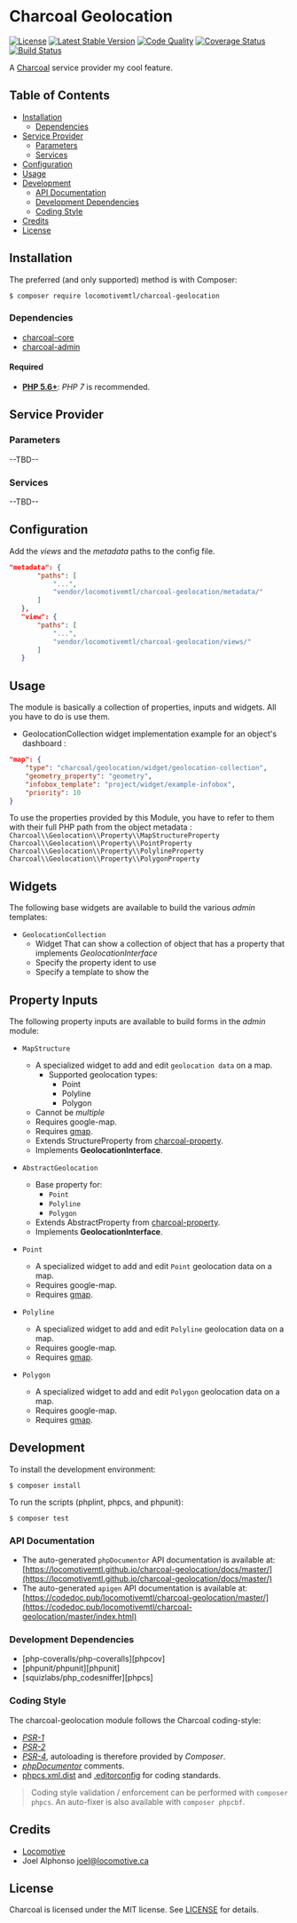 Charcoal Geolocation
===============

[![License][badge-license]][charcoal-geolocation]
[![Latest Stable Version][badge-version]][charcoal-geolocation]
[![Code Quality][badge-scrutinizer]][dev-scrutinizer]
[![Coverage Status][badge-coveralls]][dev-coveralls]
[![Build Status][badge-travis]][dev-travis]

A [Charcoal][charcoal-app] service provider my cool feature.



## Table of Contents

-   [Installation](#installation)
    -   [Dependencies](#dependencies)
-   [Service Provider](#service-provider)
    -   [Parameters](#parameters)
    -   [Services](#services)
-   [Configuration](#configuration)
-   [Usage](#usage)
-   [Development](#development)
    -  [API Documentation](#api-documentation)
    -  [Development Dependencies](#development-dependencies)
    -  [Coding Style](#coding-style)
-   [Credits](#credits)
-   [License](#license)



## Installation

The preferred (and only supported) method is with Composer:

```shell
$ composer require locomotivemtl/charcoal-geolocation
```



### Dependencies

-   [charcoal-core](https://github.com/locomotivemtl/charcoal-core) 
-   [charcoal-admin](https://github.com/locomotivemtl/charcoal-admin)


#### Required

-   [**PHP 5.6+**](https://php.net): _PHP 7_ is recommended.



## Service Provider

### Parameters

--TBD--



### Services

--TBD--



## Configuration

Add the _views_ and the _metadata_ paths to the config file.

```json
"metadata": {
       "paths": [
           "...",
           "vendor/locomotivemtl/charcoal-geolocation/metadata/"
       ]
   },
   "view": {
       "paths": [
           "...",
           "vendor/locomotivemtl/charcoal-geolocation/views/"
       ]
   }
```


## Usage

The module is basically a collection of properties, inputs and widgets.
All you have to do is use them.

-   GeolocationCollection widget implementation example for an object's dashboard :
    
```json
"map": {
    "type": "charcoal/geolocation/widget/geolocation-collection",
    "geometry_property": "geometry",
    "infobox_template": "project/widget/example-infobox",
    "priority": 10
}
```

To use the properties provided by this Module, you have to refer to them with their full PHP path from the object metadata : 
`Charcoal\\Geolocation\\Property\\MapStructureProperty`
`Charcoal\\Geolocation\\Property\\PointProperty`
`Charcoal\\Geolocation\\Property\\PolylineProperty`
`Charcoal\\Geolocation\\Property\\PolygonProperty`



## Widgets

The following base widgets are available to build the various _admin_ templates:

-   `GeolocationCollection`
    -   Widget That can show a collection of object that has a property that implements _GeolocationInterface_
    -   Specify the property ident to use
    -   Specify a template to show the 
    
## Property Inputs

The following property inputs are available to build forms in the _admin_ module:

-	`MapStructure`
	-	A specialized widget to add and edit `geolocation data` on a map.
	    -   Supported geolocation types:
	        -   Point
	        -   Polyline
	        -   Polygon
    -   Cannot be _multiple_
    -	Requires google-map.
    -   Requires [gmap](http://beneroch.com/gmap).
    -   Extends StructureProperty from [charcoal-property][charcoal-property].
    -   Implements __GeolocationInterface__.

-   `AbstractGeolocation`
    -   Base property for: 
        -   `Point`
        -   `Polyline`
        -   `Polygon`
    -   Extends AbstractProperty from [charcoal-property][charcoal-property].
    -   Implements __GeolocationInterface__.

-	`Point`
    -	A specialized widget to add and edit `Point` geolocation data on a map.
    -	Requires google-map.
    -   Requires [gmap](http://beneroch.com/gmap).
        
-	`Polyline`
    -	A specialized widget to add and edit `Polyline` geolocation data on a map.
    -	Requires google-map.
    -   Requires [gmap](http://beneroch.com/gmap).

-	`Polygon`
    -	A specialized widget to add and edit `Polygon` geolocation data on a map.
    -	Requires google-map.
    -   Requires [gmap](http://beneroch.com/gmap).

## Development

To install the development environment:

```shell
$ composer install
```

To run the scripts (phplint, phpcs, and phpunit):

```shell
$ composer test
```



### API Documentation

-   The auto-generated `phpDocumentor` API documentation is available at:  
    [https://locomotivemtl.github.io/charcoal-geolocation/docs/master/](https://locomotivemtl.github.io/charcoal-geolocation/docs/master/)
-   The auto-generated `apigen` API documentation is available at:  
    [https://codedoc.pub/locomotivemtl/charcoal-geolocation/master/](https://codedoc.pub/locomotivemtl/charcoal-geolocation/master/index.html)



### Development Dependencies

-   [php-coveralls/php-coveralls][phpcov]
-   [phpunit/phpunit][phpunit]
-   [squizlabs/php_codesniffer][phpcs]



### Coding Style

The charcoal-geolocation module follows the Charcoal coding-style:

-   [_PSR-1_][psr-1]
-   [_PSR-2_][psr-2]
-   [_PSR-4_][psr-4], autoloading is therefore provided by _Composer_.
-   [_phpDocumentor_](http://phpdoc.org/) comments.
-   [phpcs.xml.dist](phpcs.xml.dist) and [.editorconfig](.editorconfig) for coding standards.

> Coding style validation / enforcement can be performed with `composer phpcs`. An auto-fixer is also available with `composer phpcbf`.



## Credits

-   [Locomotive](https://locomotive.ca/)
-	Joel Alphonso <joel@locomotive.ca>

## License

Charcoal is licensed under the MIT license. See [LICENSE](LICENSE) for details.



[charcoal-geolocation]:  https://packagist.org/packages/locomotivemtl/charcoal-geolocation
[charcoal-property]:     https://packagist.org/packages/locomotivemtl/charcoal-property
[charcoal-app]:          https://packagist.org/packages/locomotivemtl/charcoal-app

[dev-scrutinizer]:    https://scrutinizer-ci.com/g/locomotivemtl/charcoal-geolocation/
[dev-coveralls]:      https://coveralls.io/r/locomotivemtl/charcoal-geolocation
[dev-travis]:         https://travis-ci.org/locomotivemtl/charcoal-geolocation

[badge-license]:      https://img.shields.io/packagist/l/locomotivemtl/charcoal-geolocation.svg?style=flat-square
[badge-version]:      https://img.shields.io/packagist/v/locomotivemtl/charcoal-geolocation.svg?style=flat-square
[badge-scrutinizer]:  https://img.shields.io/scrutinizer/g/locomotivemtl/charcoal-geolocation.svg?style=flat-square
[badge-coveralls]:    https://img.shields.io/coveralls/locomotivemtl/charcoal-geolocation.svg?style=flat-square
[badge-travis]:       https://img.shields.io/travis/locomotivemtl/charcoal-geolocation.svg?style=flat-square

[psr-1]:  https://www.php-fig.org/psr/psr-1/
[psr-2]:  https://www.php-fig.org/psr/psr-2/
[psr-3]:  https://www.php-fig.org/psr/psr-3/
[psr-4]:  https://www.php-fig.org/psr/psr-4/
[psr-6]:  https://www.php-fig.org/psr/psr-6/
[psr-7]:  https://www.php-fig.org/psr/psr-7/
[psr-11]: https://www.php-fig.org/psr/psr-11/
